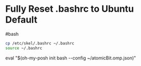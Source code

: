 # Fully Reset .bashrc to Ubuntu Default
#bash
```bash
cp /etc/skel/.bashrc ~/.bashrc
source ~/.bashrc
```

eval "$(oh-my-posh init bash --config ~/atomicBit.omp.json)"